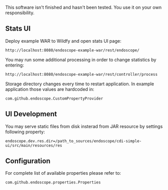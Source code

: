 This software isn't finished and hasn't been tested.
You use it on your own responsibility.  

Stats UI
--------
Deploy example WAR to Wildfy and open stats UI page:

    http://localhost:8080/endoscope-example-war/rest/endoscope/

You may run some additional processing in order to change statistics by entering:
             
    http://localhost:8080/endoscope-example-war/rest/controller/process

Storage directory changes every time to restart application. 
In example application those values are hardcoded in:
    
    com.github.endoscope.CustomPropertyProvider

UI Development
--------------
You may serve static files from disk insterad from JAR resource by settings following property:
 
    endoscope.dev.res.dir=/path_to_sources/endoscope/cdi-simple-ui/src/main/resources/res
    
Configuration
-------------
For complete list of available properties please refer to:

    com.github.endoscope.properties.Properties
     